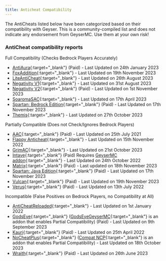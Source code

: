 ```yaml
---
title: Anticheat Compatibility
---
```


<div class="alert alert-warning" role="alert">
	The AntiCheats listed below have been categorized based on their compatibility with Geyser. This is a community-compiled list and does not indicate any endorsement from GeyserMC. Use them at your own risk!
</div>

### AntiCheat compatibility reports

Full Compatibility (Checks Bedrock Players Accurately)

- [AntiAura](https://www.spigotmc.org/resources/1368/){:target="_blank"} (Paid) - Last Updated on 24th January 2023
- [FoxAddition](https://www.spigotmc.org/resources/111260/){:target="_blank"} - Last Updated on 19th November 2023
- [LiteAntiCheat](https://www.spigotmc.org/resources/112053/){:target="_blank"} - Last Updated on 26th August 2023
- [Negativity V1](https://www.spigotmc.org/resources/48399/){:target="_blank"} - Last Updated on 31st August 2023
- [Negativity V2](https://www.spigotmc.org/resources/86874/){:target="_blank"} (Paid) - Last Updated on 1st November 2023
- [SoaromaSAC](https://www.spigotmc.org/resources/87702/){:target="_blank"} - Last Updated on 17th April 2023
- [Spartan: Bedrock Edition](https://builtbybit.com/resources/12832/){:target="_blank"} (Paid) - Last Updated on 17th November 2023
- [Themis](https://www.spigotmc.org/resources/90766/){:target="_blank"} - Last Updated on 27th October 2023

Partially Compatible (Does not Check/Ignores Bedrock Players)

- [AAC](https://www.spigotmc.org/resources/6442/){:target="_blank"} (Paid) - Last Updated on 25th July 2021
- [Flappy Anticheat](https://www.spigotmc.org/resources/92180/){:target="_blank"} - Last Updated on 15th November 2022
- [GrimAC](https://github.com/MWHunter/Grim){:target="_blank"} - Last Updated on 21st October 2023
- [Intave](https://intave.ac){:target="_blank"} (Paid) Requires [GeyserMC addon](https://github.com/intave/bedrock){:target="_blank"} - Last Updated on 24th October 2022
- [Matrix](https://matrix.rip/){:target="_blank"} (Paid) - Last updated on 18th November 2023
- [Spartan: Java Edition](https://www.spigotmc.org/resources/25638/){:target="_blank"} (Paid) - Last Updated on 17th November 2023
- [Vulcan](https://www.spigotmc.org/resources/83626/){:target="_blank"} (Paid) - Last Updated on 19th November 2023
- [Verus](https://verus.ac){:target="_blank"} (Paid) - Last Updated on 13th July 2022

Incompatible (False Positives on Bedrock Players, no Compatibility at All)

- [AntiCheatReloaded](https://www.spigotmc.org/resources/23799/){:target="_blank"} - Last Updated on 1st January 2022
- [GodsEye](https://www.spigotmc.org/resources/69595/){:target="_blank"} ([GodsEyeGeyserMC](https://github.com/TheDejavu/GodsEyeGeyserMC/releases){:target="_blank"} is an addon that enables Partial Compatibility) (Paid) - Last Updated on 9th September 2023
- [Kauri](https://www.spigotmc.org/resources/53721/){:target="_blank"} (Paid) - Last Updated on 25th April 2022
- [NoCheatPlus](https://ci.codemc.io/job/Updated-NoCheatPlus/job/Updated-NoCheatPlus/){:target="_blank"} ([Compat NCP](https://github.com/Updated-NoCheatPlus/CompatNoCheatPlus/){:target="_blank"} is an addon that enables Partial Compatibility) - Last Updated on 18th October 2023
- [Wraith](https://www.spigotmc.org/resources/66887/){:target="_blank"} (Paid) - Last Updated on 26th June 2023
